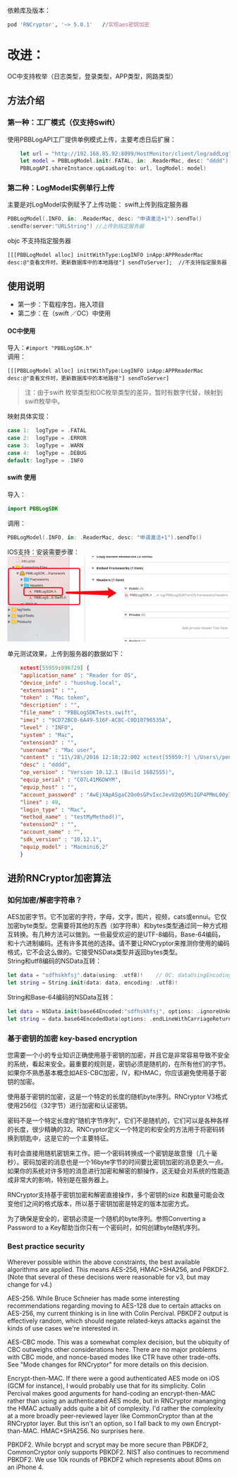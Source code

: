依赖库及版本：
```ruby
pod 'RNCryptor', '~> 5.0.1'   //实现aes密钥加密
```

# 改进：
OC中支持枚举（日志类型，登录类型，APP类型，网路类型）

## 方法介绍

### 第一种：工厂模式（仅支持Swift）
使用PBBLogAPI工厂提供单例模式上传，主要考虑日后扩展：
```swift
    let url = "http://192.168.85.92:8099/HostMonitor/client/log/addLog"
    let model = PBBLogModel.init(.FATAL, in: .ReaderMac, desc: "dddd")    ／／日志描述
    PBBLogAPI.shareInstance.upLoadLog(to: url, logModel: model)             ／／上传
````

### 第二种：LogModel实例单行上传
主要是对LogModel实例赋予了上传功能：
swift上传到指定服务器
```swift
PBBLogModel(.INFO, in: .ReaderMac, desc: "申请激活+1").sendTo()   
.sendTo(server:"URLString") //上传到指定服务器
```
objc 不支持指定服务器
```objc
[[[PBBLogModel alloc] inittWithType:LogINFO inApp:APPReaderMac desc:@"查看文件时，更新数据库中的本地路径"] sendToServer];  //不支持指定服务器
```
## 使用说明
* 第一步：下载程序包，拖入项目
* 第二步：在（swift ／OC）中使用
#### OC中使用
导入：`#import "PBBLogSDK.h"`  
调用：
```objc
[[[PBBLogModel alloc] inittWithType:LogINFO inApp:APPReaderMac desc:@"查看文件时，更新数据库中的本地路径"] sendToServer]
```
> 注：由于swift 枚举类型和OC枚举类型的差异，暂时有数字代替，映射到swift枚举中。

映射具体实现：
```swift
case 1:  logType = .FATAL  
case 2:  logType = .ERROR     
case 3:  logType = .WARN       
case 4:  logType = .DEBUG 
default: logType = .INFO
```
#### swift 使用
导入：
```swift
import PBBLogSDK
```
调用：
```swift
PBBLogModel(.INFO, in: .ReaderMac, desc: "申请激活+1").sendTo()
```

IOS支持：安装需要步骤：
![](912258FD-8ECB-42AB-AE21-B06A147462F3.png)

单元测试效果，上传到服务器的数据如下：
```json
    xctest[55959:896729] {
    "application_name" : "Reader for OS",
    "device_info" : "huoshug.local",
    "extension1" : "",
    "token" : "Mac token",
    "description" : "",
    "file_name" : "PBBLogSDKTests.swift",
    "imei" : "9CD72BC0-6A49-516F-AC8C-C0D10796535A",
    "level" : "INFO",
    "system" : "Mac",
    "extension3" : "",
    "username" : "Mac user",
    "content" : "11\/28\/2016 12:18:22:002 xctest[55959:?] \/Users\/pengyucheng\/git-svn\/PBBReader\/PBBLogSDKTests\/PBBLogSDKTests.swift(49) testMyMethod():\r\查看文件时，更新数据库中的本地路径\n",
    "desc" : "dddd",
    "op_version" : "Version 10.12.1 (Build 16B2555)",
    "equip_serial" : "C07L41M6DWYM",
    "equip_host" : "",
    "account_password" : "AwEjXApASgaC2Oo0sGPvIxcJevU2qO5MiIGP4PMmL00y7t0AZ5zl4uapZ9BtdfKc8bPTXQfANgkg1XpyuD6SpPCaIKGV3VfNcNkEht1WVtR0BQ==",
    "lines" : 49,
    "login_type" : "Mac",
    "method_name" : "testMyMethod()",
    "extension2" : "",
    "account_name" : "",
    "sdk_version" : "10.12.1",
    "equip_model" : "Macmini6,2"
    }
```

## 进阶RNCryptor加密算法
### 如何加密/解密字符串？  
AES加密字节。它不加密的字符，字母，文字，图片，视频，cats或ennui。它仅加密byte类型。您需要将其他的东西（如字符串）和bytes类型通过同一种方式相互转换。有几种方法可以做到。一些最受欢迎的是UTF-8编码，Base-64编码，和十六进制编码。还有许多其他的选择。请不要让RNCryptor来推测你使用的编码格式，它不会这么做的。它接受NSData类型并返回bytes类型。  
String和utf8编码的NSData互转：
```swift
let data = "sdfhskhfsj".data(using: .utf8)!    // OC: dataUsingEncoding()
let string = String.init(data: data, encoding: .utf8)!
```
String和Base-64编码的NSData互转：
```swift
let data = NSData.init(base64Encoded:"sdfhskhfsj", options: .ignoreUnknownCharacters)
let string = data.base64EncodedData(options: .endLineWithCarriageReturn)
```
### 基于密钥的加密 key-based encryption 

您需要一个小的专业知识正确使用基于密钥的加密，并且它是非常容易导致不安全的系统，看起来安全。最重要的规则是，密钥必须是随机的，在所有他们的字节。如果你不熟悉基本概念如AES-CBC加密，IV，和HMAC，你应该避免使用基于密钥的加密。

使用基于密钥的加密，这是一个特定的长度的随机byte序列。RNCryptor V3格式使用256位（32字节）进行加密和认证密钥。

密码不是一个特定长度的“随机字节序列”，它们不是随机的，它们可以是各种各样的长度，很少精确的32。RNCryptor定义一个特定的和安全的方法用于将密码转换到钥匙中，这是它的一个主要特征。 

有时会直接用随机密钥来工作。把一个密码转换成一个密钥是故意慢（几十毫秒）。密码加密的消息也是一个16byte字节的时间要比密钥加密的消息更久一点。如果你的系统对许多短的消息进行加密和解密的额操作，这无疑会对系统的性能造成非常大的影响，特别是在服务器上。

RNCryptor支持基于密钥加密和解密直接操作，多个密钥的size 和数量可能会改变他们之间的格式版本，所以基于密钥加密是特定的版本加密方式。

为了确保是安全的，密钥必须是一个随机的byte序列。参照Converting a Password to a Key帮助当你只有一个密码时，如何创建byte随机序列。

### Best practice security
Wherever possible within the above constraints, the best available algorithms are applied. This means AES-256, HMAC+SHA256, and PBKDF2. (Note that several of these decisions were reasonable for v3, but may change for v4.)

AES-256. While Bruce Schneier has made some interesting recommendations regarding moving to AES-128 due to certain attacks on AES-256, my current thinking is in line with Colin Percival. PBKDF2 output is effectively random, which should negate related-keys attacks against the kinds of use cases we're interested in.

AES-CBC mode. This was a somewhat complex decision, but the ubiquity of CBC outweighs other considerations here. There are no major problems with CBC mode, and nonce-based modes like CTR have other trade-offs. See "Mode changes for RNCryptor" for more details on this decision.

Encrypt-then-MAC. If there were a good authenticated AES mode on iOS (GCM for instance), I would probably use that for its simplicity. Colin Percival makes good arguments for hand-coding an encrypt-then-MAC rather than using an authenticated AES mode, but in RNCryptor mananging the HMAC actually adds quite a bit of complexity. I'd rather the complexity at a more broadly peer-reviewed layer like CommonCryptor than at the RNCryptor layer. But this isn't an option, so I fall back to my own Encrypt-than-MAC.
HMAC+SHA256. No surprises here.

PBKDF2. While bcrypt and scrypt may be more secure than PBKDF2, CommonCryptor only supports PBKDF2. NIST also continues to recommend PBKDF2. We use 10k rounds of PBKDF2 which represents about 80ms on an iPhone 4.
